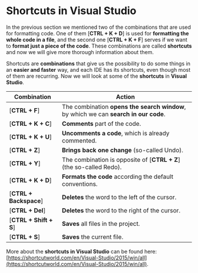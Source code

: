 # Shortcuts in Visual Studio

In the previous section we mentioned two of the combinations that are used for formatting code. One of them [**CTRL + K + D**] is used for **formatting the whole code in a file**, and the second one [**CTRL + K + F**] serves if we want to **format just a piece of the code**. These combinations are called **shortcuts** and now we will give more thorough information about them.

Shortcuts are **combinations** that give us the possibility to do some things in an **easier and faster** way, and each IDE has its shortcuts, even though most of them are recurring. Now we will look at some of the **shortcuts** in **Visual Studio**.

| Combination | Action|
| --- | --- |
|  [**CTRL + F**] | The combination **opens the search window**, by which we can **search in our code**. |
|  [**CTRL + K + C**] | **Comments** part of the code. |
|  [**CTRL + K + U**] | **Uncomments a code**, which is already commented. |
|  [**CTRL + Z**] | **Brings back one change** (so-called Undo). |
|  [**CTRL + Y**] | The combination is opposite of [**CTRL + Z**] (the so-called Redo). |
|  [**CTRL + K + D**] | **Formats the code** according the default conventions. |
|  [**CTRL + Backspace**] | **Deletes** the word to the left of the cursor. |
|  [**CTRL + Del**] | **Deletes** the word to the right of the cursor. |
|  [**CTRL + Shift + S**] | **Saves** all files in the project. |
|  [**CTRL + S**] | **Saves** the current file. |

More about the **shortcuts in Visual Studio** can be found here: [https://shortcutworld.com/en/Visual-Studio/2015/win/all](https://shortcutworld.com/en/Visual-Studio/2015/win/all).

